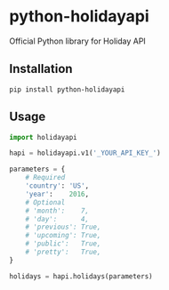# python-holidayapi
Official Python library for Holiday API

## Installation

```shell
pip install python-holidayapi
```

## Usage

```python
import holidayapi

hapi = holidayapi.v1('_YOUR_API_KEY_')

parameters = {
	# Required
	'country': 'US',
	'year':    2016,
	# Optional
	# 'month':    7,
	# 'day':      4,
	# 'previous': True,
	# 'upcoming': True,
	# 'public':   True,
	# 'pretty':   True,
}

holidays = hapi.holidays(parameters)
```
